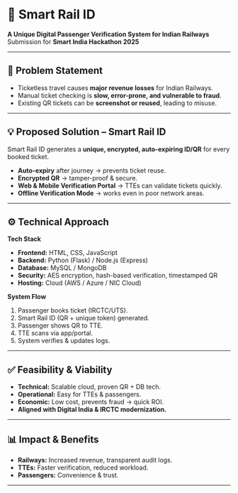 # 🚆 Smart Rail ID  
**A Unique Digital Passenger Verification System for Indian Railways**  
Submission for **Smart India Hackathon 2025**

---

## 📌 Problem Statement
- Ticketless travel causes **major revenue losses** for Indian Railways.  
- Manual ticket checking is **slow, error-prone, and vulnerable to fraud**.  
- Existing QR tickets can be **screenshot or reused**, leading to misuse.  

---

## 💡 Proposed Solution – Smart Rail ID
Smart Rail ID generates a **unique, encrypted, auto-expiring ID/QR** for every booked ticket.  
- **Auto-expiry** after journey → prevents ticket reuse.  
- **Encrypted QR** → tamper-proof & secure.  
- **Web & Mobile Verification Portal** → TTEs can validate tickets quickly.  
- **Offline Verification Mode** → works even in poor network areas.  

---

## ⚙️ Technical Approach
**Tech Stack**  
- **Frontend:** HTML, CSS, JavaScript  
- **Backend:** Python (Flask) / Node.js (Express)  
- **Database:** MySQL / MongoDB  
- **Security:** AES encryption, hash-based verification, timestamped QR  
- **Hosting:** Cloud (AWS / Azure / NIC Cloud)  

**System Flow**  
1. Passenger books ticket (IRCTC/UTS).  
2. Smart Rail ID (QR + unique token) generated.  
3. Passenger shows QR to TTE.  
4. TTE scans via app/portal.  
5. System verifies & updates logs.  

---

## ✅ Feasibility & Viability
- **Technical:** Scalable cloud, proven QR + DB tech.  
- **Operational:** Easy for TTEs & passengers.  
- **Economic:** Low cost, prevents fraud → quick ROI.  
- **Aligned with Digital India & IRCTC modernization.**  

---

## 📊 Impact & Benefits
- **Railways:** Increased revenue, transparent audit logs.  
- **TTEs:** Faster verification, reduced workload.  
- **Passengers:** Convenience & trust.  

---



